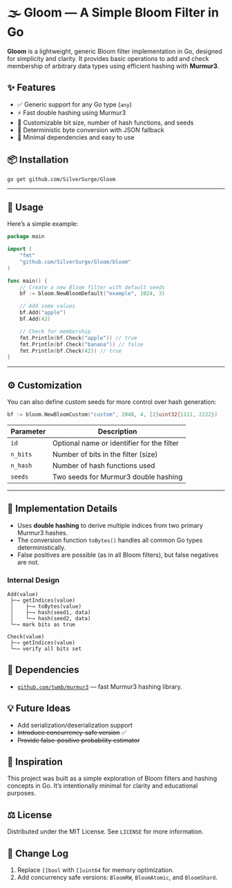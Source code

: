 # 🌫️ Gloom — A Simple Bloom Filter in Go

**Gloom** is a lightweight, generic Bloom filter implementation in Go, designed for simplicity and clarity. It provides basic operations to add and check membership of arbitrary data types using efficient hashing with **Murmur3**.

## ✨ Features

- ✅ Generic support for any Go type (`any`)
- ⚡ Fast double hashing using Murmur3
- 🧩 Customizable bit size, number of hash functions, and seeds
- 🧠 Deterministic byte conversion with JSON fallback
- 🧍 Minimal dependencies and easy to use

## 📦 Installation

```bash
go get github.com/SilverSurge/Gloom
```

---

## 🧰 Usage

Here’s a simple example:

```go
package main

import (
    "fmt"
    "github.com/SilverSurge/Gloom/bloom"
)

func main() {
    // Create a new Bloom filter with default seeds
    bf := bloom.NewBloomDefault("example", 1024, 3)

    // Add some values
    bf.Add("apple")
    bf.Add(42)

    // Check for membership
    fmt.Println(bf.Check("apple")) // true
    fmt.Println(bf.Check("banana")) // false
    fmt.Println(bf.Check(42)) // true
}
```

---

## ⚙️ Customization

You can also define custom seeds for more control over hash generation:

```go
bf := bloom.NewBloomCustom("custom", 2048, 4, [2]uint32{1111, 2222})
```

| Parameter | Description                                |
| --------- | ------------------------------------------ |
| `id`      | Optional name or identifier for the filter |
| `n_bits`  | Number of bits in the filter (size)        |
| `n_hash`  | Number of hash functions used              |
| `seeds`   | Two seeds for Murmur3 double hashing       |

---

## 🧪 Implementation Details

* Uses **double hashing** to derive multiple indices from two primary Murmur3 hashes.
* The conversion function `toBytes()` handles all common Go types deterministically.
* False positives are possible (as in all Bloom filters), but false negatives are not.

### Internal Design

```
Add(value)
 ├─→ getIndices(value)
 │    ├─→ toBytes(value)
 │    ├─→ hash(seed1, data)
 │    └─→ hash(seed2, data)
 └─→ mark bits as true

Check(value)
 ├─→ getIndices(value)
 └─→ verify all bits set
```

## 🧩 Dependencies

* [`github.com/twmb/murmur3`](https://pkg.go.dev/github.com/twmb/murmur3) — fast Murmur3 hashing library.

## 💡 Future Ideas

* Add serialization/deserialization support
* ~~Introduce concurrency-safe version~~ ✅
* ~~Provide false-positive probability estimator~~

## 🌱 Inspiration

This project was built as a simple exploration of Bloom filters and hashing concepts in Go.
It’s intentionally minimal for clarity and educational purposes.

## ⚖️ License

Distributed under the MIT License. See `LICENSE` for more information.

## 📜 Change Log

1. Replace `[]bool` with `[]uint64` for memory optimization.
2. Add concurrency safe versions: `BloomRW`, `BloomAtomic`, and `BloomShard`.